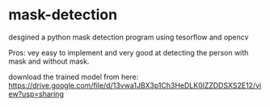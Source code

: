 # mask-detection

desgined a python mask detection program using tesorflow and opencv

Pros:
vey easy to implement
and very good at detecting the person with mask and without mask.

download the trained model from here: https://drive.google.com/file/d/13vwa1JBX3p1Ch3HeDLK0lZZDDSXS2E12/view?usp=sharing

